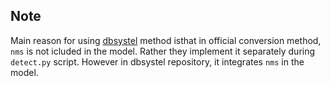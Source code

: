 ## Note
Main reason for using [dbsystel](https://github.com/dbsystel/yolov5-coreml-tools) method isthat in official conversion method, `nms` is not icluded in the model. Rather they implement it separately during `detect.py` script. However in dbsystel repository, it integrates `nms` in the model.
